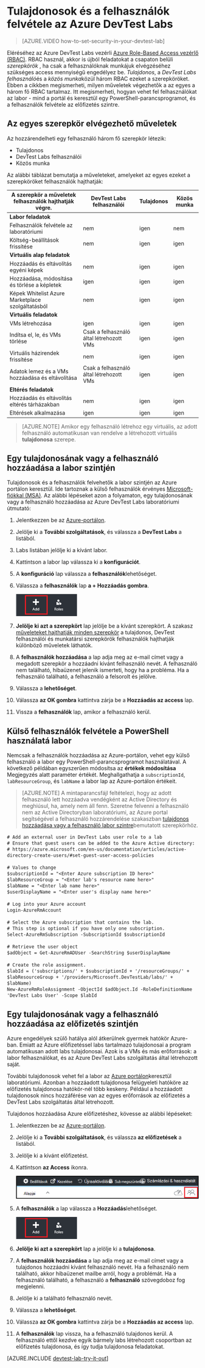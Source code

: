 <properties
    pageTitle="Tulajdonosok és a felhasználók felvétele az Azure DevTest Labs |} Microsoft Azure"
    description="Tulajdonosok és a felhasználók felvétele az Azure DevTest Labs az Azure portálon vagy a PowerShell használatával"
    services="devtest-lab,virtual-machines"
    documentationCenter="na"
    authors="tomarcher"
    manager="douge"
    editor=""/>

<tags
    ms.service="devtest-lab"
    ms.workload="na"
    ms.tgt_pltfrm="na"
    ms.devlang="na"
    ms.topic="article"
    ms.date="09/12/2016"
    ms.author="tarcher"/>

# <a name="add-owners-and-users-in-azure-devtest-labs"></a>Tulajdonosok és a felhasználók felvétele az Azure DevTest Labs

> [AZURE.VIDEO how-to-set-security-in-your-devtest-lab]

Eléréséhez az Azure DevTest Labs vezérli [Azure Role-Based Access vezérlő (RBAC)](../active-directory/role-based-access-control-what-is.md). RBAC használ, akkor is újból feladatokat a csapaton belüli *szerepkörök* , ha csak a felhasználóknak munkájuk elvégzéséhez szükséges access mennyiségű engedélyez be. *Tulajdonos*, a *DevTest Labs felhasználó*és a *közös munka*közül három RBAC ezeket a szerepköröket. Ebben a cikkben megismerheti, milyen műveletek végezhetők a az egyes a három fő RBAC tartalmaz. Itt megismerheti, hogyan vehet fel felhasználókat az labor - mind a portál és keresztül egy PowerShell-parancsprogramot, és a felhasználók felvétele az előfizetés szintre.

## <a name="actions-that-can-be-performed-in-each-role"></a>Az egyes szerepkör elvégezhető műveletek

Az hozzárendelheti egy felhasználó három fő szerepkör létezik:

- Tulajdonos
- DevTest Labs felhasználói
- Közös munka

Az alábbi táblázat bemutatja a műveleteket, amelyeket az egyes ezeket a szerepköröket felhasználók hajthatják:

| **A szerepkör a műveletek felhasználók hajthatják végre.** | **DevTest Labs felhasználói**            | **Tulajdonos** | **Közös munka** |
|---|---|---|---|
| **Labor feladatok**                          |                              |       |             |
| Felhasználók felvétele az laboratóriumi                     | nem                           | igen   | nem          |
| Költség-beállítások frissítése                   | nem                           | igen   | igen         |
| **Virtuális alap feladatok**                      |                              |       |             |
| Hozzáadás és eltávolítás egyéni képek           | nem                           | igen   | igen         |
| Hozzáadása, módosítása és törlése a képletek       | igen                          | igen   | igen         |
| Képek Whitelist Azure Marketplace szolgáltatásból     | nem                           | igen   | igen         |
| **Virtuális feladatok**                           |                              |       |             |
| VMs létrehozása                             | igen                          | igen   | igen         |
| Indítsa el, le, és VMs törlése            | Csak a felhasználó által létrehozott VMs | igen   | igen         |
| Virtuális házirendek frissítése                     | nem                           | igen   | igen         |
| Adatok lemez és a VMs hozzáadása és eltávolítása      | Csak a felhasználó által létrehozott VMs | igen   | igen         |
| **Eltérés feladatok**                     |                              |       |             |
| Hozzáadás és eltávolítás eltérés tárházakban   | nem                           | igen   | igen         |
| Eltérések alkalmazása                        | igen                          | igen   | igen         |

> [AZURE.NOTE] Amikor egy felhasználó létrehoz egy virtuális, az adott felhasználó automatikusan van rendelve a létrehozott virtuális **tulajdonosa** szerepe.

## <a name="add-an-owner-or-user-at-the-lab-level"></a>Egy tulajdonosának vagy a felhasználó hozzáadása a labor szintjén

Tulajdonosok és a felhasználók felvehetők a labor szintjén az Azure portálon keresztül. Ide tartoznak a külső felhasználók érvényes [Microsoft-fiókkal (MSA)](devtest-lab-faq.md#what-is-a-microsoft-account).
Az alábbi lépéseket azon a folyamaton, egy tulajdonosának vagy a felhasználó hozzáadása az Azure DevTest Labs laboratóriumi útmutató:

1. Jelentkezzen be az [Azure-portálon](http://go.microsoft.com/fwlink/p/?LinkID=525040).

1. Jelölje ki a **További szolgáltatások**, és válassza a **DevTest Labs** a listából.

1. Labs listában jelölje ki a kívánt labor.

1. Kattintson a labor lap válassza ki a **konfigurációt**. 

1. A **konfiguráció** lap válassza a **felhasználók**lehetőséget.

1. Válassza a **felhasználók** lap **a + Hozzáadás gombra**.

    ![Felhasználó hozzáadása](./media/devtest-lab-add-devtest-user/devtest-users-blade.png)

1. **Jelölje ki azt a szerepkört** lap jelölje be a kívánt szerepkört. A szakasz [műveleteket hajthatják minden szerepkör](#actions-that-can-be-performed-in-each-role) a tulajdonos, DevTest felhasználói és munkatársi szerepkörök felhasználók hajthatják különböző műveletek láthatók.

1. A **felhasználók hozzáadása** a lap adja meg az e-mail címet vagy a megadott szerepkör a hozzáadni kívánt felhasználó nevét. A felhasználó nem található, hibaüzenet jelenik ismerteti, hogy ha a probléma. Ha a felhasználó található, a felhasználó a felsorolt és jelölve. 

1. Válassza a **lehetőséget**.

1. Válassza **az OK gombra** kattintva zárja be a **Hozzáadás az access** lap.

1. Vissza a **felhasználók** lap, amikor a felhasználó kerül.  

## <a name="add-an-external-user-to-a-lab-using-powershell"></a>Külső felhasználók felvétele a PowerShell használatá labor

Nemcsak a felhasználók hozzáadása az Azure-portálon, vehet egy külső felhasználó a labor egy PowerShell-parancsprogramot használatával. A következő példában egyszerűen módosítsa az **értékek módosítása** Megjegyzés alatt paraméter értékét.
Meghallgathatja a `subscriptionId`, `labResourceGroup`, és `labName` a labor lap az Azure-portálon értékeit.

> [AZURE.NOTE]
> A mintaparancsfájl feltételezi, hogy az adott felhasználó lett hozzáadva vendégként az Active Directory és meghiúsul, ha, amely nem áll fenn. Szeretne felvenni a felhasználó nem az Active Directoryban laboratóriumi, az Azure portal segítségével a felhasználó hozzárendelése szakaszban [tulajdonos hozzáadása vagy a felhasználó labor szintre](#add-an-owner-or-user-at-the-lab-level)bemutatott szerepkörhöz.   

    # Add an external user in DevTest Labs user role to a lab
    # Ensure that guest users can be added to the Azure Active directory:
    # https://azure.microsoft.com/en-us/documentation/articles/active-directory-create-users/#set-guest-user-access-policies

    # Values to change
    $subscriptionId = "<Enter Azure subscription ID here>"
    $labResourceGroup = "<Enter lab's resource name here>"
    $labName = "<Enter lab name here>"
    $userDisplayName = "<Enter user's display name here>"

    # Log into your Azure account
    Login-AzureRmAccount
    
    # Select the Azure subscription that contains the lab. 
    # This step is optional if you have only one subscription.
    Select-AzureRmSubscription -SubscriptionId $subscriptionId
    
    # Retrieve the user object
    $adObject = Get-AzureRmADUser -SearchString $userDisplayName
    
    # Create the role assignment. 
    $labId = ('subscriptions/' + $subscriptionId + '/resourceGroups/' + $labResourceGroup + '/providers/Microsoft.DevTestLab/labs/' + $labName)
    New-AzureRmRoleAssignment -ObjectId $adObject.Id -RoleDefinitionName 'DevTest Labs User' -Scope $labId

## <a name="add-an-owner-or-user-at-the-subscription-level"></a>Egy tulajdonosának vagy a felhasználó hozzáadása az előfizetés szintjén

Azure engedélyek szülő hatálya alól átkerülnek gyermek hatókör Azure-ban. Emiatt az Azure előfizetéssel labs tartalmazó tulajdonosai a program automatikusan adott labs tulajdonosai. Azok is a VMs és más erőforrások: a labor felhasználókat, és az Azure DevTest Labs szolgáltatás által létrehozott saját. 

További tulajdonosok vehet fel a labor az [Azure portálon](http://go.microsoft.com/fwlink/p/?LinkID=525040)keresztül laboratóriumi. Azonban a hozzáadott tulajdonosa felügyeleti hatóköre az előfizetés tulajdonosa hatókör-nél több keskeny. Például a hozzáadott tulajdonosok nincs hozzáférése van az egyes erőforrások az előfizetés a DevTest Labs szolgáltatás által létrehozott. 

Tulajdonos hozzáadása Azure előfizetéshez, kövesse az alábbi lépéseket:

1. Jelentkezzen be az [Azure-portálon](http://go.microsoft.com/fwlink/p/?LinkID=525040).

1. Jelölje ki a **További szolgáltatások**, és válassza **az előfizetések** a listából.

1. Jelölje ki a kívánt előfizetést.

1. Kattintson **az Access** ikonra. 

    ![Access-felhasználók](./media/devtest-lab-add-devtest-user/access-users.png)

1. A **felhasználók** a lap válassza a **Hozzáadás**lehetőséget.

    ![Felhasználó hozzáadása](./media/devtest-lab-add-devtest-user/devtest-users-blade.png)

1. **Jelölje ki azt a szerepkört** lap a jelölje ki a **tulajdonosa**.

1. A **felhasználók hozzáadása** a lap adja meg az e-mail címet vagy a tulajdonos hozzáadni kívánt felhasználó nevét. Ha a felhasználó nem található, akkor hibaüzenet mailbe arról, hogy a problémát. Ha a felhasználó található, a felhasználó a **felhasználó** szövegdoboz fog megjelenni.

1. Jelölje ki a található felhasználó nevét.

1. Válassza a **lehetőséget**.

1. Válassza **az OK gombra** kattintva zárja be a **Hozzáadás az access** lap.

1. A **felhasználók** lap vissza, ha a felhasználó tulajdonos kerül. A felhasználó ettől kezdve egyik bármely labs létrehozott csoportban az előfizetés tulajdonosa, és így tudja tulajdonosa feladatokat. 

[AZURE.INCLUDE [devtest-lab-try-it-out](../../includes/devtest-lab-try-it-out.md)]
